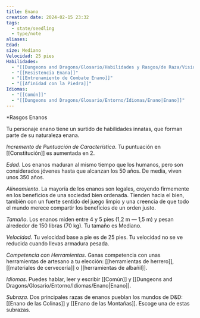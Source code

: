 ```yaml
---
title: Enano
creation date: 2024-02-15 23:32
tags:
  - state/seedling
  - type/note
aliases: 
Edad: 
size: Mediano
Velocidad: 25 pies
Habilidades:
  - "[[Dungeons and Dragons/Glosario/Habilidades y Rasgos/de Raza/Visión en la Oscuridad|Visión en la Oscuridad]]"
  - "[[Resistencia Enana]]"
  - "[[Entrenamiento de Combate Enano]]"
  - "[[Afinidad con la Piedra]]"
Idiomas:
  - "[[Común]]"
  - "[[Dungeons and Dragons/Glosario/Entorno/Idiomas/Enano|Enano]]"
---
```


*Rasgos Enanos

Tu personaje enano tiene un surtido de habilidades innatas, que forman parte de su naturaleza
enana.

*Incremento de Puntuación de Característica*. Tu puntuación en [[Constitución]] es aumentada en 2.

*Edad*. Los enanos maduran al mismo tiempo que los humanos, pero son considerados jóvenes hasta que alcanzan los 50 años. De media, viven unos 350 años.

*Alineamiento*. La mayoría de los enanos son legales, creyendo firmemente en los beneficios de una sociedad bien ordenada. Tienden hacia el bien, también con un fuerte sentido del juego limpio y una creencia de que todo el mundo merece compartir los beneficios de un orden justo.

*Tamaño*. Los enanos miden entre 4 y 5 pies (1,2 m — 1,5 m) y pesan alrededor de 150 libras (70 kg). Tu tamaño es Mediano.

*Velocidad*. Tu velocidad base a pie es de 25 pies. Tu velocidad no se ve reducida cuando llevas armadura pesada.

*Competencia con Herramientas*. Ganas competencia con unas herramientas de artesano a tu
elección: [[herramientas de herrero]], [[materiales de cervecería]] o [[herramientas de albañil]].

*Idiomas*. Puedes hablar, leer y escribir [[Común]] y [[Dungeons and Dragons/Glosario/Entorno/Idiomas/Enano|Enano]]. 

*Subraza*. Dos principales razas de enanos pueblan los mundos de D&D: [[Enano de las Colinas]] y [[Enano de las Montañas]]. Escoge una de estas subrazas.


